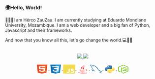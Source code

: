 ### 🌍Hello, World!

👨🏿‍💻I am Hérco ZauZau. I am currently studying at Eduardo Mondlane University, Mozambique. I am a web developer and a big fan of Python, Javascript and their frameworks.

And now that you know all this, let's go change the world.💻💪🏿

##

<div align="center">
  <a href="https://github.com/Herco21">
  <img height="180em" src="https://github-readme-stats.vercel.app/api?username=HercoZauZau&show_icons=true&theme=github_dark&include_all_commits=true&count_private=true"/>
  <img height="180em" src="https://github-readme-stats.vercel.app/api/top-langs/?username=HercoZauZau&layout=compact&langs_count=7&theme=github_dark&langs_count=9"/>
</div>

<div style="display: inline_block" align="center"><br>
   <img align="center" alt="HTML" height="30" width="40" src="https://raw.githubusercontent.com/devicons/devicon/master/icons/html5/html5-original.svg">
  <img align="center" alt="CSS" height="30" width="40" src="https://raw.githubusercontent.com/devicons/devicon/master/icons/css3/css3-original.svg">
  <img align="center" alt="Js" height="30" width="40" src="https://raw.githubusercontent.com/devicons/devicon/master/icons/javascript/javascript-plain.svg">
  <img align="center" alt="java" height="30" width="40" src="https://raw.githubusercontent.com/devicons/devicon/master/icons/java/java-plain.svg">
  <img align="center" alt="mysql" height="30" width="40" src="https://github.com/devicons/devicon/blob/master/icons/mysql/mysql-plain.svg">
 <img align="center" alt="Python" height="30" width="40" src="https://raw.githubusercontent.com/devicons/devicon/master/icons/python/python-original.svg">
  <img align="center" alt="nodejs" height="30" width="40" src="https://github.com/devicons/devicon/blob/master/icons/nodejs/nodejs-plain.svg">
</div>

##
